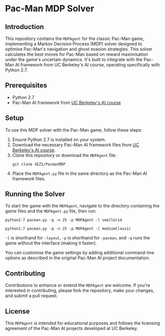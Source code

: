 # Pac-Man MDP Solver

## Introduction
This repository contains the `MDPAgent` for the classic Pac-Man game, implementing a Markov Decision Process (MDP) solver designed to optimise Pac-Man's navigation and ghost evasion strategies. This solver calculates the best moves for Pac-Man based on reward maximisation under the game's uncertain dynamics. It's built to integrate with the Pac-Man AI framework from UC Berkeley's AI course, operating specifically with Python 2.7.

## Prerequisites
- Python 2.7
- Pac-Man AI framework from [UC Berkeley's AI course](http://ai.berkeley.edu/project_overview.html)

## Setup
To use this MDP solver with the Pac-Man game, follow these steps:

1. Ensure Python 2.7 is installed on your system.
2. Download the necessary Pac-Man AI framework files from [UC Berkeley's AI course](http://ai.berkeley.edu/project_overview.html).
3. Clone this repository or download the `MDPAgent` file:
    ```
    git clone XEZ1/PacmanMDP
    ```
4. Place the `MDPAgent.py` file in the same directory as the Pac-Man AI framework files.

## Running the Solver
To start the game with the `MDPAgent`, navigate to the directory containing the game files and the `MDPAgent.py` file, then run:
```
python2.7 pacman.py -q -n 25 -p MDPAgent -l smallGrid
```

```
python2.7 pacman.py -q -n 25 -p MDPAgent -l mediumClassic
```

`-l` is shorthand for `-layout`, `-p` is shorthand for `-pacman`, and `-q` runs the game without the interface (making it faster).

You can customise the game settings by adding additional command-line options as described in the original Pac-Man AI project documentation.

## Contributing
Contributions to enhance or extend the `MDPAgent` are welcome. If you're interested in contributing, please fork the repository, make your changes, and submit a pull request.

## License
This `MDPAgent` is intended for educational purposes and follows the licensing agreement of the Pac-Man AI projects developed at UC Berkeley.
